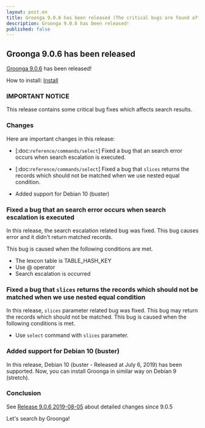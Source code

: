 ```yaml
---
layout: post.en
title: Groonga 9.0.6 has been released (The critical bugs are found after 9.0.6 has been released)
description: Groonga 9.0.6 has been released!
published: false
---
```


## Groonga 9.0.6 has been released

[Groonga 9.0.6](/docs/news.html#release-9-0-5) has been released!

How to install: [Install](/docs/install.html)

### IMPORTANT NOTICE

This release contains some critical bug fixes which affects search results.

### Changes

Here are important changes in this release:

* [:doc:`reference/commands/select`] Fixed a bug that an search error occurs when search escalation is executed.

* [:doc:`reference/commands/select`] Fixed a bug that ``slices`` returns the records which should not be matched when we use nested equal condition.

* Added support for Debian 10 (buster)


### Fixed a bug that an search error occurs when search escalation is executed

In this release, the search escalation related bug was fixed. This bug causes error and it didn't return matched records.

This bug is caused when the following conditions are met.

* The lexcon table is TABLE_HASH_KEY
* Use @ operator
* Search escalation is occurred

### Fixed a bug that ``slices`` returns the records which should not be matched when we use nested equal condition

In this release, ``slices`` parameter related bug was fixed. This bug may return the records which should not be matched.
This bug is caused when the following conditions is met.

* Use ``select`` command with ``slices`` parameter.

### Added support for Debian 10 (buster)

In this release, Debian 10 (buster - Released at July 6, 2019) has been supported.
Now, you can install Groonga in similar way on Debian 9 (stretch).

### Conclusion

See [Release 9.0.6 2019-08-05](/docs/news.html#release-9-0-6) about detailed changes since 9.0.5

Let's search by Groonga!
